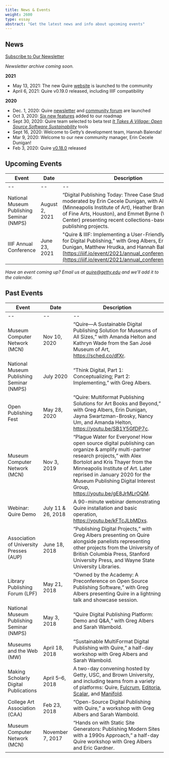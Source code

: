 ```yaml
---
title: News & Events
weight: 2600
type: essay
abstract: "Get the latest news and info about upcoming events"
---
```


## News

<div class="action-button">

[Subscribe to Our Newsletter](https://newsletters.getty.edu/h/t/DDE7B9372AAF01E4)

</div>

*Newsletter archive coming soon.*

**2021**

- May 13, 2021: The new Quire [website](https://quire.getty.edu/) is launched to the community
- April 6, 2021: Quire v0.19.0 released, including IIIF compatibility

**2020**

- Dec. 1, 2020: Quire [newsletter](https://newsletters.getty.edu/h/t/DDE7B9372AAF01E4) and [community forum](https://github.com/thegetty/quire/discussions) are launched
- Oct 3, 2020: [Six new features](/about/roadmap/) added to our roadmap
- Sept 30, 2020: Quire team selected to beta test [*It Takes A Village: Open Source Software Sustainability*](https://www.lyrasis.org/programs/Pages/IMLS-OSS.aspx) tools
- Sept 16, 2020: Welcome to Getty’s development team, Hannah Balenda!
- Mar 9, 2020: Welcome to our new community manager, Erin Cecele Dunigan!
- Feb 3, 2020: Quire [v0.18.0](https://github.com/gettypubs/quire-starter-theme/releases/tag/v0.18.0) released


## Upcoming Events

| Event | Date | Description |
| -- | -- | -- |
| -- | -- | -- |
| National Museum Publishing Seminar (NMPS) | August 2, 2021 | “Digital Publishing Today: Three Case Studies” moderated by Erin Cecele Dunigan, with Alex Bortolot (Minneapolis Institute of Art), Heather Brand (Museum of Fine Arts, Houston), and Emmet Byrne (Walker Art Center) presenting recent collections-based digital publishing projects. |
| IIIF Annual Conference | June 23, 2021 | "Quire & IIIF: Implementing a User-Friendly Workflow for Digital Publishing,” with Greg Albers, Erin Cecele Dunigan, Matthew Hrudka, and Hannah Balenda. [https://iiif.io/event/2021/annual_conference/#agenda](https://iiif.io/event/2021/annual_conference/#agenda) |

*Have an event coming up? Email us at [quire@getty.edu](mailto:quire@getty.edu) and we’ll add it to the calendar.*

## Past Events

| Event | Date | Description |
| -- | -- | -- |
| -- | -- | -- |
| Museum Computer Network (MCN) | Nov 10, 2020 | “Quire—A Sustainable Digital Publishing Solution for Museums of All Sizes,” with Amanda Helton and Kathryn Wade from the San José Museum of Art, https://sched.co/dfXr.  |
| National Museum Publishing Seminar (NMPS) | July 2020 | “Think Digital, Part 1: Conceptualizing; Part 2: Implementing,” with Greg Albers. |
| Open Publishing Fest | May 28, 2020 | “Quire: Multiformat Publishing Solutions for Art Books and Beyond,” with Greg Albers, Erin Dunigan, Jayna Swartzman-Brosky, Nancy Um, and Amanda Helton, https://youtu.be/SB1Y5GfDP7c. |
| Museum Computer Network (MCN) | Nov 3, 2019 | “Plague Water for Everyone! How open source digital publishing can organize & amplify multi-partner research projects,” with Alex Bortolot and Kris Thayer from the Minneapolis Institute of Art. Later reprised in January 2020 for the Museum Publishing Digital Interest Group, https://youtu.be/gE8JrMLrOQM. |
| Webinar: Quire Demo | July 11 & 26, 2018 | A 90-minute webinar demonstrating Quire installation and basic operation, https://youtu.be/kFTcJLbMDxs. |
| Association of University Presses (AUP) | June 18, 2018 | “Publishing Digital Projects,” with Greg Albers presenting on Quire alongside panelists representing other projects from the University of British Columbia Press, Stanford University Press, and Wayne State University Libraries. |
| Library Publishing Forum (LPF) | May 21, 2018 | “Owned by the Academy: A Preconference on Open Source Publishing Software,” with Greg Albers presenting Quire in a lightning talk and showcase session. |
| National Museum Publishing Seminar (NMPS) | May 3, 2018 | “Quire Digital Publishing Platform: Demo and Q&A,” with Greg Albers and Sarah Wambold. |
| Museums and the Web (MW) | April 18, 2018 | “Sustainable MultiFormat Digital Publishing with Quire,” a half-day workshop with Greg Albers and Sarah Wambold. |
| Making Scholarly Digital Publications | April 5–6, 2018 | A two-day convening hosted by Getty, USC, and Brown University, and including teams from a variety of platforms: Quire, [Fulcrum](https://www.fulcrum.org/), [Editoria](https://editoria.pub/), [Scalar](https://scalar.me/), and [Manifold](https://manifoldapp.org/). |
| College Art Association (CAA) | Feb 23, 2018 | “Open-Source Digital Publishing with Quire,” a workshop with Greg Albers and Sarah Wambold. |
| Museum Computer Network (MCN) | November 7, 2017 | “Hands on with Static Site Generators: Publishing Modern Sites with a 1990s Approach,” a half-day Quire workshop with Greg Albers and Eric Gardner. |

